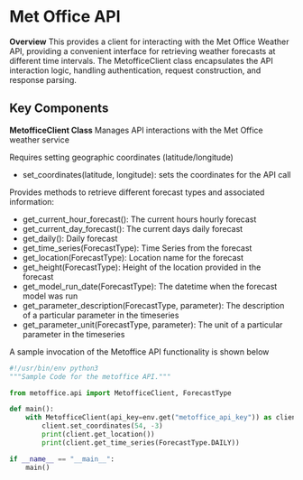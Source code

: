 # Met Office API

**Overview**
This provides a client for interacting with the Met Office Weather API, providing a convenient interface for retrieving weather forecasts at different time intervals. The MetofficeClient class encapsulates the API interaction logic, handling authentication, request construction, and response parsing.

## Key Components

**MetofficeClient Class**
Manages API interactions with the Met Office weather service

Requires setting geographic coordinates (latitude/longitude)

- set_coordinates(latitude, longitude): sets the coordinates for the API call

Provides methods to retrieve different forecast types and associated information:

- get_current_hour_forecast(): The current hours hourly forecast
- get_current_day_forecast(): The current days daily forecast
- get_daily(): Daily forecast
- get_time_series(ForecastType): Time Series from the forecast
- get_location(ForecastType): Location name for the forecast
- get_height(ForecastType): Height of the location provided in the forecast
- get_model_run_date(ForecastType): The datetime when the forecast model was run
- get_parameter_description(ForecastType, parameter): The description of a particular parameter in the timeseries
- get_parameter_unit(ForecastType, parameter): The unit of a particular parameter in the timeseries  

A sample invocation of the Metoffice API functionality is shown below

```python
#!/usr/bin/env python3
"""Sample Code for the metoffice API."""

from metoffice.api import MetofficeClient, ForecastType

def main():
    with MetofficeClient(api_key=env.get("metoffice_api_key")) as client:
        client.set_coordinates(54, -3)
        print(client.get_location())        
        print(client.get_time_series(ForecastType.DAILY))

if __name__ == "__main__":
    main()
```
